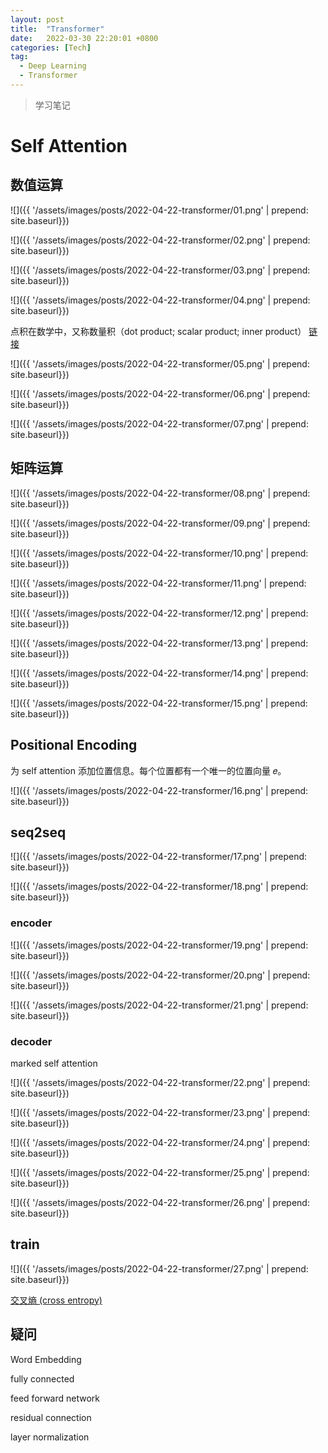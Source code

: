 ```yaml
---
layout: post
title:  "Transformer"
date:   2022-03-30 22:20:01 +0800
categories: [Tech]
tag: 
  - Deep Learning
  - Transformer
---
```


> 学习笔记

# Self Attention

## 数值运算

![]({{ '/assets/images/posts/2022-04-22-transformer/01.png' | prepend: site.baseurl}})

![]({{ '/assets/images/posts/2022-04-22-transformer/02.png' | prepend: site.baseurl}})

![]({{ '/assets/images/posts/2022-04-22-transformer/03.png' | prepend: site.baseurl}})

![]({{ '/assets/images/posts/2022-04-22-transformer/04.png' | prepend: site.baseurl}})

点积在数学中，又称数量积（dot product; scalar product; inner product） [链接](https://baike.baidu.com/item/%E7%82%B9%E7%A7%AF/9648528)

![]({{ '/assets/images/posts/2022-04-22-transformer/05.png' | prepend: site.baseurl}})

![]({{ '/assets/images/posts/2022-04-22-transformer/06.png' | prepend: site.baseurl}})

![]({{ '/assets/images/posts/2022-04-22-transformer/07.png' | prepend: site.baseurl}})

## 矩阵运算

![]({{ '/assets/images/posts/2022-04-22-transformer/08.png' | prepend: site.baseurl}})

![]({{ '/assets/images/posts/2022-04-22-transformer/09.png' | prepend: site.baseurl}})

![]({{ '/assets/images/posts/2022-04-22-transformer/10.png' | prepend: site.baseurl}})

![]({{ '/assets/images/posts/2022-04-22-transformer/11.png' | prepend: site.baseurl}})

![]({{ '/assets/images/posts/2022-04-22-transformer/12.png' | prepend: site.baseurl}})

![]({{ '/assets/images/posts/2022-04-22-transformer/13.png' | prepend: site.baseurl}})

![]({{ '/assets/images/posts/2022-04-22-transformer/14.png' | prepend: site.baseurl}})

![]({{ '/assets/images/posts/2022-04-22-transformer/15.png' | prepend: site.baseurl}})

## Positional Encoding

为 self attention 添加位置信息。每个位置都有一个唯一的位置向量 𝑒。

![]({{ '/assets/images/posts/2022-04-22-transformer/16.png' | prepend: site.baseurl}})

## seq2seq

![]({{ '/assets/images/posts/2022-04-22-transformer/17.png' | prepend: site.baseurl}})

![]({{ '/assets/images/posts/2022-04-22-transformer/18.png' | prepend: site.baseurl}})

### encoder

![]({{ '/assets/images/posts/2022-04-22-transformer/19.png' | prepend: site.baseurl}})

![]({{ '/assets/images/posts/2022-04-22-transformer/20.png' | prepend: site.baseurl}})

![]({{ '/assets/images/posts/2022-04-22-transformer/21.png' | prepend: site.baseurl}})

### decoder

marked self attention

![]({{ '/assets/images/posts/2022-04-22-transformer/22.png' | prepend: site.baseurl}})

![]({{ '/assets/images/posts/2022-04-22-transformer/23.png' | prepend: site.baseurl}})

![]({{ '/assets/images/posts/2022-04-22-transformer/24.png' | prepend: site.baseurl}})

![]({{ '/assets/images/posts/2022-04-22-transformer/25.png' | prepend: site.baseurl}})

![]({{ '/assets/images/posts/2022-04-22-transformer/26.png' | prepend: site.baseurl}})

## train

![]({{ '/assets/images/posts/2022-04-22-transformer/27.png' | prepend: site.baseurl}})

[交叉熵 (cross entropy)](https://zhuanlan.zhihu.com/p/54066141) 

## 疑问

Word Embedding

fully connected

feed forward network

residual connection

layer normalization
